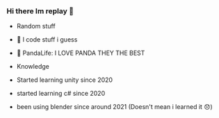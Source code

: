 ### Hi there Im replay 👋

- Random stuff

- 🌱 I code stuff i guess
- 🐼 PandaLife: I LOVE PANDA THEY THE BEST

- Knowledge

- Started learning unity since 2020
- started learning c# since 2020
- been using blender since around 2021 (Doesn't mean i learned it 😞)

<!--
**Replay-Tag/Replay-Tag** is a ✨ _special_ ✨ repository because its `README.md` (this file) appears on your GitHub profile.

Here are some ideas to get you started:

- 🔭 I’m currently working on ...
- 🌱 I’m currently learning ...
- 👯 I’m looking to collaborate on ...
- 🤔 I’m looking for help with ...
- 💬 Ask me about ...
- 📫 How to reach me: ...
- 😄 Pronouns: ...
- ⚡ Fun fact: ...
-->
